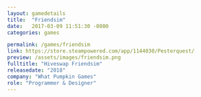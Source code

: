 ```yaml
---	
layout: gamedetails
title:  "Friendsim"
date:   2017-03-09 11:51:30 -0800
categories: games

permalink: /games/friendsim
link: https://store.steampowered.com/app/1144030/Pesterquest/
preview: /assets/images/friendsim.png
fulltitle: "Hiveswap Friendsim"
releasedate: "2018"
company: "What Pumpkin Games"
role: "Programmer & Designer"
---
```


